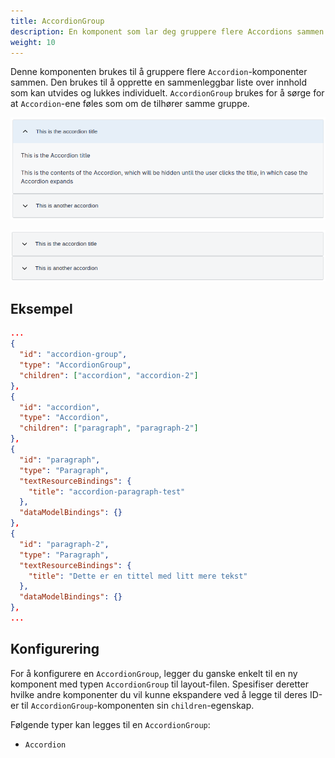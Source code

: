 ```yaml
---
title: AccordionGroup
description: En komponent som lar deg gruppere flere Accordions sammen
weight: 10
---
```


Denne komponenten brukes til å gruppere flere `Accordion`-komponenter sammen.
Den brukes til å opprette en sammenleggbar liste over innhold som kan utvides og lukkes individuelt.
`AccordionGroup` brukes for å sørge for at `Accordion`-ene føles som om de tilhører samme gruppe.

![Accordion](accordion-group-open.png "En åpen AccordionGroup hvor en av Accordion-ene er åpen")

![Accordion](accordion-group-closed.png "Samme AccordionGroup i lukket tilstand")

## Eksempel

```json
...
{
  "id": "accordion-group",
  "type": "AccordionGroup",
  "children": ["accordion", "accordion-2"]
},
{
  "id": "accordion",
  "type": "Accordion",
  "children": ["paragraph", "paragraph-2"]
},
{
  "id": "paragraph",
  "type": "Paragraph",
  "textResourceBindings": {
    "title": "accordion-paragraph-test"
  },
  "dataModelBindings": {}
},
{
  "id": "paragraph-2", 
  "type": "Paragraph",
  "textResourceBindings": {
    "title": "Dette er en tittel med litt mere tekst"
  },
  "dataModelBindings": {}
},
...
```

## Konfigurering

For å konfigurere en `AccordionGroup`, legger du ganske enkelt til en ny komponent med typen
`AccordionGroup` til layout-filen. Spesifiser deretter hvilke andre komponenter du vil
kunne ekspandere ved å legge til deres ID-er til `AccordionGroup`-komponenten sin `children`-egenskap.

Følgende typer kan legges til en `AccordionGroup`:
- `Accordion`
